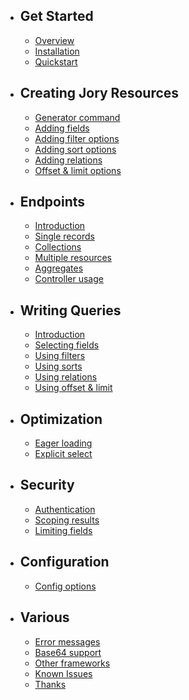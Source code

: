 - ## Get Started
    - [Overview](/{{route}}/{{version}}/overview)
    - [Installation](/{{route}}/{{version}}/installation)
    - [Quickstart](/{{route}}/{{version}}/quickstart)
    
- ## Creating Jory Resources
    - [Generator command](/{{route}}/{{version}}/generator)
    - [Adding fields](/{{route}}/{{version}}/fields)
    - [Adding filter options](/{{route}}/{{version}}/configuring_filters)
    - [Adding sort options](/{{route}}/{{version}}/sorts)
    - [Adding relations](/{{route}}/{{version}}/relations)
    - [Offset & limit options](/{{route}}/{{version}}/offset_and_limit)
    
- ## Endpoints
    - [Introduction](/{{route}}/{{version}}/endpoints)
    - [Single records](/{{route}}/{{version}}/queries)
    - [Collections](/{{route}}/{{version}}/queries)
    - [Multiple resources](/{{route}}/{{version}}/queries)
    - [Aggregates](/{{route}}/{{version}}/queries)
    - [Controller usage](/{{route}}/{{version}}/queries)

- ## Writing Queries
    - [Introduction](/{{route}}/{{version}}/query_introduction)
    - [Selecting fields](/{{route}}/{{version}}/queries)
    - [Using filters](/{{route}}/{{version}}/queries)
    - [Using sorts](/{{route}}/{{version}}/queries)
    - [Using relations](/{{route}}/{{version}}/queries)
    - [Using offset & limit](/{{route}}/{{version}}/queries)

- ## Optimization
    - [Eager loading](/{{route}}/{{version}}/queries)
    - [Explicit select](/{{route}}/{{version}}/queries)

- ## Security
    - [Authentication](/{{route}}/{{version}}/authentication)
    - [Scoping results](/{{route}}/{{version}}/scoping)
    - [Limiting fields](/{{route}}/{{version}}/queries)

- ## Configuration
    - [Config options](/{{route}}/{{version}}/queries)

- ## Various
    - [Error messages](/{{route}}/{{version}}/queries)
    - [Base64 support](/{{route}}/{{version}}/queries)
    - [Other frameworks](/{{route}}/{{version}}/queries)
    - [Known Issues](/{{route}}/{{version}}/known_issues)
    - [Thanks](/{{route}}/{{version}}/queries)
